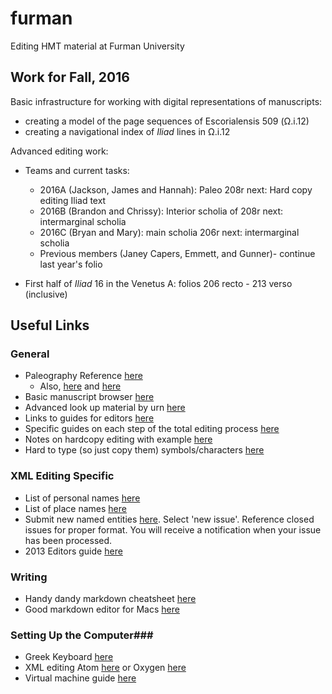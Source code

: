 furman
======

Editing HMT material at Furman University


## Work for Fall, 2016 ##

Basic infrastructure for working with digital representations of manuscripts:

- creating a model of the page sequences of Escorialensis 509 (Ω.i.12)
- creating a navigational index of *Iliad* lines in Ω.i.12


Advanced editing work:

- Teams and current tasks:
    -   2016A (Jackson, James and Hannah): Paleo 208r next: Hard copy editing Iliad text
    -   2016B (Brandon and Chrissy): Interior scholia of 208r next: intermarginal scholia
    -   2016C (Bryan and Mary): main scholia 206r next: intermarginal scholia
    -   Previous members (Janey Capers, Emmett, and Gunner)- continue last year's folio


- First half of *Iliad* 16 in the Venetus A:  folios 206 recto - 213 verso (inclusive)


## Useful Links ##

### General ###
- Paleography Reference [here](http://homermultitext.github.io/hmt-docs/palguide.pdf)
   - Also, [here](https://github.com/hmteditors/furman/blob/master/comstudies-mfp%2540furman.edu_20161110_151917.pdf) and [here](https://github.com/hmteditors/furman/blob/master/comstudies-mfp%2540furman.edu_20161110_152026.pdf)
- Basic manuscript browser [here](http://www.homermultitext.org/hmt-digital/)
- Advanced look up material by urn [here](http://www.homermultitext.org/hmt-digital/svcforms)
- Links to guides for editors [here](https://github.com/homermultitext/hmt-editors-guide/)
- Specific guides on each step of the total editing process [here](http://www.homermultitext.org/summer2014/totalediting.html)
- Notes on hardcopy editing with example [here](http://www.homermultitext.org/summer2014/editing/hardCopyEditing.html) 
- Hard to type (so just copy them) symbols/characters [here](http://homermultitext.github.io/hmt-docs/tips/pasteboard/)

### XML Editing Specific ###
- List of personal names [here](https://github.com/homermultitext/hmt-authlists/blob/master/data/hmtnames.csv)
- List of place names [here](https://github.com/homermultitext/hmt-authlists/blob/master/data/hmtplaces.csv)
- Submit new named entities [here](https://github.com/homermultitext/hmt-authlists/issues). Select 'new issue'. Reference closed issues for proper format. You will receive a notification when your issue has been processed.
- 2013 Editors guide [here](http://shot.holycross.edu/chssummer2013/housestyle/)

### Writing ###
- Handy dandy markdown cheatsheet [here](https://github.com/adam-p/markdown-here/wiki/Markdown-Cheatsheet)
- Good markdown editor for Macs [here](http://www.ashokgelal.com/lightpaper-for-mac/)

### Setting Up the Computer###
- Greek Keyboard [here](http://www.benjaminblonder.org/sophokeys/)
- XML editing Atom [here](https://atom.io/) or Oxygen [here](https://www.oxygenxml.com/)
- Virtual machine guide [here](http://homermultitext.github.io/hmt-docs/vm/install/) 
